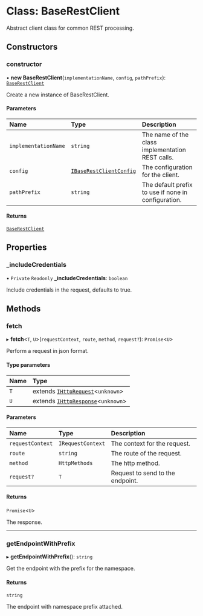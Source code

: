 # Class: BaseRestClient

Abstract client class for common REST processing.

## Constructors

### constructor

• **new BaseRestClient**(`implementationName`, `config`, `pathPrefix`): [`BaseRestClient`](BaseRestClient.md)

Create a new instance of BaseRestClient.

#### Parameters

| Name | Type | Description |
| :------ | :------ | :------ |
| `implementationName` | `string` | The name of the class implementation REST calls. |
| `config` | [`IBaseRestClientConfig`](../interfaces/IBaseRestClientConfig.md) | The configuration for the client. |
| `pathPrefix` | `string` | The default prefix to use if none in configuration. |

#### Returns

[`BaseRestClient`](BaseRestClient.md)

## Properties

### \_includeCredentials

• `Private` `Readonly` **\_includeCredentials**: `boolean`

Include credentials in the request, defaults to true.

## Methods

### fetch

▸ **fetch**\<`T`, `U`\>(`requestContext`, `route`, `method`, `request?`): `Promise`\<`U`\>

Perform a request in json format.

#### Type parameters

| Name | Type |
| :------ | :------ |
| `T` | extends [`IHttpRequest`](../interfaces/IHttpRequest.md)\<`unknown`\> |
| `U` | extends [`IHttpResponse`](../interfaces/IHttpResponse.md)\<`unknown`\> |

#### Parameters

| Name | Type | Description |
| :------ | :------ | :------ |
| `requestContext` | `IRequestContext` | The context for the request. |
| `route` | `string` | The route of the request. |
| `method` | `HttpMethods` | The http method. |
| `request?` | `T` | Request to send to the endpoint. |

#### Returns

`Promise`\<`U`\>

The response.

___

### getEndpointWithPrefix

▸ **getEndpointWithPrefix**(): `string`

Get the endpoint with the prefix for the namespace.

#### Returns

`string`

The endpoint with namespace prefix attached.
